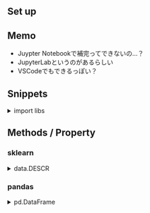 ## Set up

## Memo

- Juypter Notebookで補完ってできないの...？
- JupyterLabというのがあるらしい
- VSCodeでもできるっぽい？

## Snippets

<details>
<summary>import libs</summary>

```py
import numpy as np
import pandas as pd
import matplotlib.pyplot as plt
%matplotlib inline
import seaborn as sns
```
</details>

## Methods / Property

### sklearn

<details>
<summary>data.DESCR</summary>

```py
from sklearn.datasets import load_boston
boston = load_boston()
print(boston.DESCR)
```
</details>

### pandas

<details>
<summary>pd.DataFrame</summary>

```py
data_boston = pd.DataFrame(boston.data, columns=boston.feature_names)
data_boston['PRICE'] = boston.target
```
</details>
